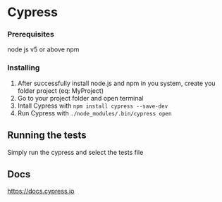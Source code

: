 # Cypress


### Prerequisites

node js v5 or above
npm

### Installing

1. After successfully install node.js and npm in you system, create you folder project (eq: MyProject)
2. Go to your project folder and open terminal
3. Intall Cypress with `npm install cypress --save-dev`
4. Run Cypress with `./node_modules/.bin/cypress open`

## Running the tests
 Simply run the cypress and select the tests file


## Docs
https://docs.cypress.io



